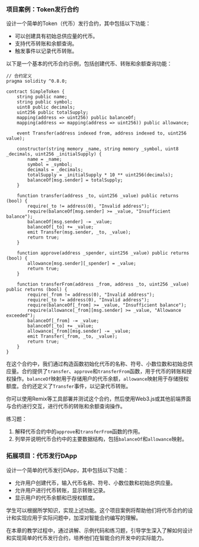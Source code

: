 ### **项目案例**：Token发行合约

设计一个简单的Token（代币）发行合约，其中包括以下功能：

- 可以创建具有初始总供应量的代币。
- 支持代币转账和余额查询。
- 触发事件以记录代币转账。

以下是一个基本的代币合约示例，包括创建代币、转账和余额查询功能：

```solidity
// 合约定义
pragma solidity ^0.8.0;

contract SimpleToken {
    string public name;
    string public symbol;
    uint8 public decimals;
    uint256 public totalSupply;
    mapping(address => uint256) public balanceOf;
    mapping(address => mapping(address => uint256)) public allowance;

    event Transfer(address indexed from, address indexed to, uint256 value);

    constructor(string memory _name, string memory _symbol, uint8 _decimals, uint256 _initialSupply) {
        name = _name;
        symbol = _symbol;
        decimals = _decimals;
        totalSupply = _initialSupply * 10 ** uint256(decimals);
        balanceOf[msg.sender] = totalSupply;
    }

    function transfer(address _to, uint256 _value) public returns (bool) {
        require(_to != address(0), "Invalid address");
        require(balanceOf[msg.sender] >= _value, "Insufficient balance");
        balanceOf[msg.sender] -= _value;
        balanceOf[_to] += _value;
        emit Transfer(msg.sender, _to, _value);
        return true;
    }

    function approve(address _spender, uint256 _value) public returns (bool) {
        allowance[msg.sender][_spender] = _value;
        return true;
    }

    function transferFrom(address _from, address _to, uint256 _value) public returns (bool) {
        require(_from != address(0), "Invalid address");
        require(_to != address(0), "Invalid address");
        require(balanceOf[_from] >= _value, "Insufficient balance");
        require(allowance[_from][msg.sender] >= _value, "Allowance exceeded");
        balanceOf[_from] -= _value;
        balanceOf[_to] += _value;
        allowance[_from][msg.sender] -= _value;
        emit Transfer(_from, _to, _value);
        return true;
    }
}
```

在这个合约中，我们通过构造函数初始化代币的名称、符号、小数位数和初始总供应量。合约提供了`transfer`、`approve`和`transferFrom`函数，用于代币的转账和授权操作。`balanceOf`映射用于存储用户的代币余额，`allowance`映射用于存储授权额度。合约还定义了`Transfer`事件，以记录代币转账。

你可以使用Remix等工具部署并测试这个合约，然后使用Web3.js或其他前端界面与合约进行交互，进行代币的转账和余额查询操作。

练习题：
1. 解释代币合约中的`approve`和`transferFrom`函数的作用。
2. 列举并说明代币合约中的主要数据结构，包括`balanceOf`和`allowance`映射。



###  拓展项目：代币发行DApp
设计一个简单的代币发行DApp，其中包括以下功能：

* 允许用户创建代币，输入代币名称、符号、小数位数和初始总供应量。
* 允许用户进行代币转账，显示转账记录。
* 显示用户的代币余额和已授权额度。

学生可以根据所学知识，实现上述功能。这个项目案例将帮助他们将代币合约的设计和实现应用于实际问题中，加深对智能合约编写的理解。

在本章的教学过程中，通过讲解、示例代码和练习题，引导学生深入了解如何设计和实现简单的代币发行合约，培养他们在智能合约开发中的实际能力。